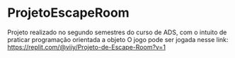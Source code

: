 # ProjetoEscapeRoom
Projeto realizado no segundo semestres do curso de ADS, com o intuito de praticar programação orientada a objeto
O jogo pode ser jogada nesse link: https://replit.com/@viiy/Projeto-de-Escape-Room?v=1
